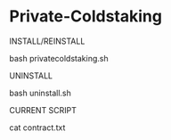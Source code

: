 # Private-Coldstaking

INSTALL/REINSTALL

bash privatecoldstaking.sh

UNINSTALL

bash uninstall.sh

CURRENT SCRIPT

cat contract.txt
